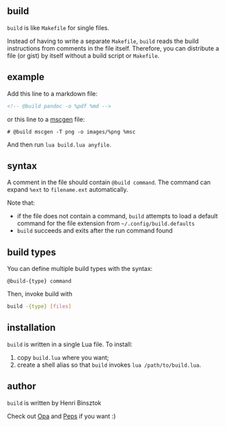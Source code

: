 ## build

`build` is like `Makefile` for single files.

Instead of having to write a separate `Makefile`, `build` reads the build instructions from comments in the file itself. Therefore, you can distribute a file (or gist) by itself without a build script or `Makefile`.

## example

Add this line to a markdown file:

```markdown
<!-- @build pandoc -o %pdf %md -->
```

or this line to a [mscgen](http://www.mcternan.me.uk/mscgen/) file:

```
# @build mscgen -T png -o images/%png %msc
```

And then run `lua build.lua anyfile`.

## syntax

A comment in the file should contain `@build command`.
The command can expand `%ext` to `filename.ext` automatically.

Note that:

- if the file does not contain a command, `build` attempts to load a default command for the file extension from `~/.config/build.defaults`
- `build` succeeds and exits after the run command found

## build types

You can define multiple build types with the syntax:
```
@build-{type} command
```

Then, invoke build with
```sh
build -{type} [files]
```

## installation

`build` is written in a single Lua file. To install:

1. copy `build.lua` where you want;
2. create a shell alias so that `build` invokes `lua /path/to/build.lua`.

## author

`build` is written by Henri Binsztok

Check out [Opa](http://opalang.org) and [Peps](https://github.com/MLstate/PEPS) if you want :)
